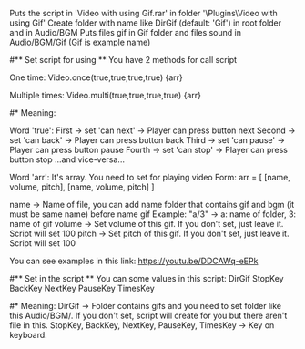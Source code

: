Puts the script in 'Video with using Gif.rar' in folder '\Plugins\Video with using Gif'
Create folder with name like DirGif (default: 'Gif') in root folder and in Audio/BGM
Puts files gif in Gif folder and files sound in Audio/BGM/Gif (Gif is example name)

#** Set script for using **
You have 2 methods for call script

One time:
Video.once(true,true,true,true) {arr}

Multiple times:
Video.multi(true,true,true,true) {arr}

#* Meaning:

Word 'true':
First  -> set 'can next'  -> Player can press button next
Second -> set 'can back'  -> Player can press button back
Third  -> set 'can pause' -> Player can press button pause
Fourth -> set 'can stop'  -> Player can press button stop
...and vice-versa...

Word 'arr':
It's array. You need to set for playing video
Form:
arr = [
[name, volume, pitch],
[name, volume, pitch]
]

name ->  Name of file, you can add name folder that contains gif and bgm (it must be same name) before name gif
   Example: "a/3" -> a: name of folder, 3: name of gif
volume -> Set volume of this gif. If you don't set, just leave it. Script will set 100
pitch  -> Set pitch of this gif. If you don't set, just leave it. Script will set 100

You can see examples in this link: https://youtu.be/DDCAWq-eEPk

#** Set in the script **
You can some values in this script:
	DirGif
	StopKey
	BackKey
	NextKey
	PauseKey
	TimesKey

#* Meaning:
DirGif ->  Folder contains gifs and you need to set folder like this Audio/BGM/. If you don't set, script will create for you but there aren't file in this.
StopKey, BackKey, NextKey, PauseKey, TimesKey -> Key on keyboard.

